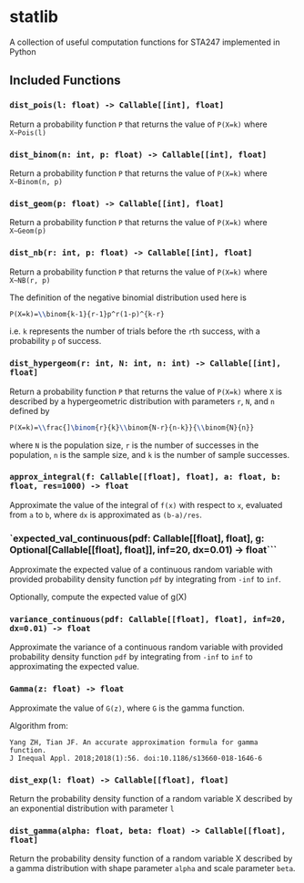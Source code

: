 # statlib

A collection of useful computation functions for STA247 implemented in Python

## Included Functions

### `dist_pois(l: float) -> Callable[[int], float]`
Return a probability function `P` that returns the value of `P(X=k)`
where `X~Pois(l)`

### `dist_binom(n: int, p: float) -> Callable[[int], float]`
Return a probability function `P` that returns the value of `P(X=k)` where `X~Binom(n, p)`

### `dist_geom(p: float) -> Callable[[int], float]`
Return a probability function `P` that returns the value of `P(X=k)` where `X~Geom(p)`

### `dist_nb(r: int, p: float) -> Callable[[int], float]`
Return a probability function `P` that returns the value of `P(X=k)`
where `X~NB(r, p)`

The definition of the negative binomial distribution used here is
```latex
P(X=k)=\\binom{k-1}{r-1}p^r(1-p)^{k-r}
```
i.e. `k` represents the number of trials before the `r`th success, with a probability `p`
of success.

### `dist_hypergeom(r: int, N: int, n: int) -> Callable[[int], float]`
Return a probability function `P` that returns the value of `P(X=k)`
where `X` is described by a hypergeometric distribution with parameters `r`, `N`, and `n`
defined by

```latex
P(X=k)=\\frac{]\binom{r}{k}\\binom{N-r}{n-k}}{\\binom{N}{n}}
```

where `N` is the population size, `r` is the number of successes in the population,
`n` is the sample size, and `k` is the number of sample successes.

### `approx_integral(f: Callable[[float], float], a: float, b: float, res=1000) -> float`
Approximate the value of the integral of `f(x)` with respect to `x`, evaluated
from `a` to `b`, where `dx` is approximated as `(b-a)/res`.

### `expected_val_continuous(pdf: Callable[[float], float], g: Optional[Callable[[float], float]], inf=20, dx=0.01) -> float```
Approximate the expected value of a continuous random variable with provided
probability density function `pdf` by integrating from `-inf` to `inf`.

Optionally, compute the expected value of g(X)

### `variance_continuous(pdf: Callable[[float], float], inf=20, dx=0.01) -> float`
Approximate the variance of a continuous random variable with provided
probability density function `pdf` by integrating from `-inf` to `inf` to
approximating the expected value.

### `Gamma(z: float) -> float`
Approximate the value of `G(z)`, where `G` is the gamma function.

Algorithm from:
```text
Yang ZH, Tian JF. An accurate approximation formula for gamma function.
J Inequal Appl. 2018;2018(1):56. doi:10.1186/s13660-018-1646-6
```

### `dist_exp(l: float) -> Callable[[float], float]`
Return the probability density function of a random variable X
described by an exponential distribution with parameter `l`

### `dist_gamma(alpha: float, beta: float) -> Callable[[float], float]`
Return the probability density function of a random variable X
described by a gamma distribution with shape parameter `alpha` and scale parameter `beta`.
